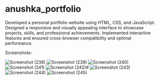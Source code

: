 # anushka_portfolio
Developed a personal portfolio website using HTML, CSS, and JavaScript. Designed a responsive and visually appealing interface to showcase projects, skills, and professional achievements. Implemented interactive features and ensured cross-browser compatibility and optimal performance.

Screenshots-


![Screenshot (238)](https://github.com/user-attachments/assets/3b09be60-6918-4548-b12c-a07674db892f)
![Screenshot (239)](https://github.com/user-attachments/assets/443fd796-b2fc-450d-8f73-8c85160d4a54)
![Screenshot (240)](https://github.com/user-attachments/assets/3c3a343f-7609-431a-90cb-17fee2030696)
![Screenshot (241)](https://github.com/user-attachments/assets/0a40dc5d-1826-41bd-84d5-19c68ba63194)
![Screenshot (242)](https://github.com/user-attachments/assets/35d7ecc0-d37d-4240-ac73-bead450b3770)#
![Screenshot (243)](https://github.com/user-attachments/assets/882b75ef-e9df-4a9f-9995-eb897fef71a0)
![Screenshot (244)](https://github.com/user-attachments/assets/44c70d51-7256-4f84-8b9f-3ab89fe107fd)
![Screenshot (245)](https://github.com/user-attachments/assets/f37cc4df-3518-44ec-b7b3-5ad3fa113a40)
